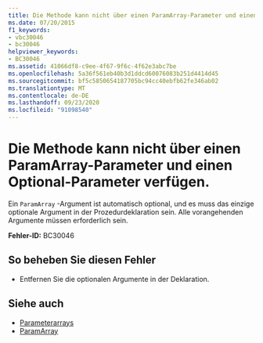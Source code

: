 ```yaml
---
title: Die Methode kann nicht über einen ParamArray-Parameter und einen Optional-Parameter verfügen.
ms.date: 07/20/2015
f1_keywords:
- vbc30046
- bc30046
helpviewer_keywords:
- BC30046
ms.assetid: 41066df8-c9ee-4f67-9f6c-4f62e3abc7be
ms.openlocfilehash: 5a36f561eb40b3d1ddcd60076083b251d4414d45
ms.sourcegitcommit: bf5c5850654187705bc94cc40ebfb62fe346ab02
ms.translationtype: MT
ms.contentlocale: de-DE
ms.lasthandoff: 09/23/2020
ms.locfileid: "91098540"
---
```

# <a name="method-cannot-have-both-a-paramarray-and-optional-parameters"></a>Die Methode kann nicht über einen ParamArray-Parameter und einen Optional-Parameter verfügen.

Ein `ParamArray` -Argument ist automatisch optional, und es muss das einzige optionale Argument in der Prozedurdeklaration sein. Alle vorangehenden Argumente müssen erforderlich sein.  
  
 **Fehler-ID:** BC30046  
  
## <a name="to-correct-this-error"></a>So beheben Sie diesen Fehler  
  
- Entfernen Sie die optionalen Argumente in der Deklaration.  
  
## <a name="see-also"></a>Siehe auch

- [Parameterarrays](../programming-guide/language-features/procedures/parameter-arrays.md)
- [ParamArray](../language-reference/modifiers/paramarray.md)
